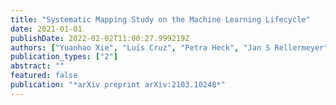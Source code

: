 ```yaml
---
title: "Systematic Mapping Study on the Machine Learning Lifecycle"
date: 2021-01-01
publishDate: 2022-02-02T11:00:27.999219Z
authors: ["Yuanhao Xie", "Luı́s Cruz", "Petra Heck", "Jan S Rellermeyer"]
publication_types: ["2"]
abstract: ""
featured: false
publication: "*arXiv preprint arXiv:2103.10248*"
---
```


